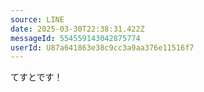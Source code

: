 ```yaml
---
source: LINE
date: 2025-03-30T22:38:31.422Z
messageId: 554559143042875774
userId: U87a641863e38c9cc3a9aa376e11516f7
---
```


てすとです！